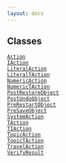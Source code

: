 ```yaml
---
layout: docs
---
```

## Classes

<a href="../object/Action.html#Action"
target="main"><code>Action</code></a>  
<a href="../object/IAction.html#IAction"
target="main"><code>IAction</code></a>  
<a href="../object/LiteralAction.html#LiteralAction"
target="main"><code>LiteralAction</code></a>  
<a href="../object/LiteralTAction.html#LiteralTAction"
target="main"><code>LiteralTAction</code></a>  
<a href="../object/NumericAction.html#NumericAction"
target="main"><code>NumericAction</code></a>  
<a href="../object/NumericTAction.html#NumericTAction"
target="main"><code>NumericTAction</code></a>  
<a href="../object/PostRestoreObject.html#PostRestoreObject"
target="main"><code>PostRestoreObject</code></a>  
<a href="../object/PostUndoObject.html#PostUndoObject"
target="main"><code>PostUndoObject</code></a>  
<a href="../object/PreRestartObject.html#PreRestartObject"
target="main"><code>PreRestartObject</code></a>  
<a href="../object/PreSaveObject.html#PreSaveObject"
target="main"><code>PreSaveObject</code></a>  
<a href="../object/SystemAction.html#SystemAction"
target="main"><code>SystemAction</code></a>  
<a href="../object/TAction.html#TAction"
target="main"><code>TAction</code></a>  
<a href="../object/TIAction.html#TIAction"
target="main"><code>TIAction</code></a>  
<a href="../object/TopicAction.html#TopicAction"
target="main"><code>TopicAction</code></a>  
<a href="../object/TopicTAction.html#TopicTAction"
target="main"><code>TopicTAction</code></a>  
<a href="../object/TravelAction.html#TravelAction"
target="main"><code>TravelAction</code></a>  
<a href="../object/VerifyResult.html#VerifyResult"
target="main"><code>VerifyResult</code></a>  
